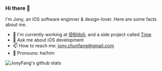 ### Hi there 👋

I'm Jony, an iOS software enginner & design-lover. Here are some facts about me.

- 💼 I'm currently working at [@Bilibili](https://www.bilibili.com/), and a side project called [Time](https://itunes.apple.com/app/id1347998487)
- 💬 Ask me about iOS development
- 📫 How to reach me: [jony.chunfang@gmail.com](mailto://jony.chunfang@gmail.com)
- 🌟 Pronouns: he/him

<!-- <img align="center" src="https://github-readme-stats.vercel.app/api?username=JonyFang&show_icons=true" alt="JonyFang's Github Stats" /> -->
<img align="center" src="https://github-readme-stats.vercel.app/api?username=jonyfang&show_icons=true&icon_color=0366d6&bg_color=ffffff&hide_title=true&hide=contribs,prs&include_all_commits=true&count_private=true" alt="JonyFang's github stats"/>
